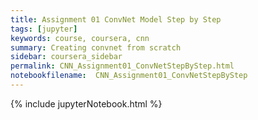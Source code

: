 ```yaml
---
title: Assignment 01 ConvNet Model Step by Step
tags: [jupyter]
keywords: course, coursera, cnn
summary: Creating convnet from scratch
sidebar: coursera_sidebar
permalink: CNN_Assignment01_ConvNetStepByStep.html
notebookfilename:  CNN_Assignment01_ConvNetStepByStep
---
```


{% include jupyterNotebook.html %}